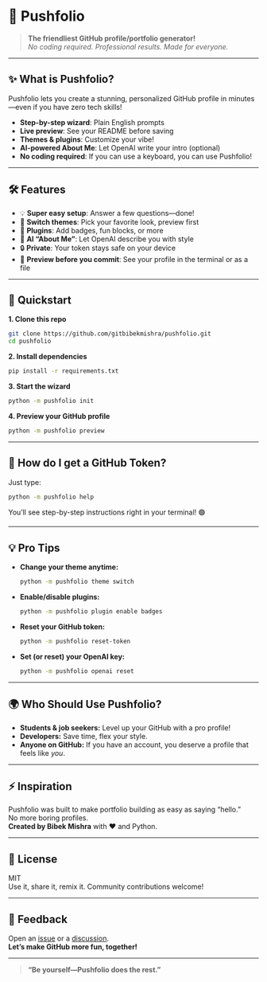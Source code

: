 # 🚀 Pushfolio

> **The friendliest GitHub profile/portfolio generator!**  
> *No coding required. Professional results. Made for everyone.*

---

## ✨ What is Pushfolio?

Pushfolio lets you create a stunning, personalized GitHub profile in minutes—even if you have zero tech skills!

- **Step-by-step wizard**: Plain English prompts  
- **Live preview**: See your README before saving  
- **Themes & plugins**: Customize your vibe!  
- **AI-powered About Me**: Let OpenAI write your intro (optional)  
- **No coding required**: If you can use a keyboard, you can use Pushfolio!  

---

## 🛠️ Features

- 💡 **Super easy setup**: Answer a few questions—done!
- 🎨 **Switch themes**: Pick your favorite look, preview first
- 🧩 **Plugins**: Add badges, fun blocks, or more
- 🤖 **AI “About Me”**: Let OpenAI describe you with style
- 🔒 **Private**: Your token stays safe on your device
- 👀 **Preview before you commit**: See your profile in the terminal or as a file

---

## 🏁 Quickstart

**1. Clone this repo**

```bash
git clone https://github.com/gitbibekmishra/pushfolio.git
cd pushfolio
```

**2. Install dependencies**

```bash
pip install -r requirements.txt
```

**3. Start the wizard**

```bash
python -m pushfolio init
```

**4. Preview your GitHub profile**

```bash
python -m pushfolio preview
```

---

## 🤔 How do I get a GitHub Token?

Just type:

```bash
python -m pushfolio help
```

You’ll see step-by-step instructions right in your terminal! 🟢

---

## 💡 Pro Tips

- **Change your theme anytime:**  
  ```bash
  python -m pushfolio theme switch
  ```
- **Enable/disable plugins:**  
  ```bash
  python -m pushfolio plugin enable badges
  ```
- **Reset your GitHub token:**  
  ```bash
  python -m pushfolio reset-token
  ```
- **Set (or reset) your OpenAI key:**  
  ```bash
  python -m pushfolio openai reset
  ```

---

## 🌍 Who Should Use Pushfolio?

- **Students & job seekers:** Level up your GitHub with a pro profile!
- **Developers:** Save time, flex your style.
- **Anyone on GitHub:** If you have an account, you deserve a profile that feels like *you*.

---

## ⚡ Inspiration

Pushfolio was built to make portfolio building as easy as saying “hello.”  
No more boring profiles.  
**Created by Bibek Mishra** with ❤️ and Python.

---

## 📃 License

MIT  
Use it, share it, remix it. Community contributions welcome!

---

## 💬 Feedback

Open an [issue](https://github.com/gitbibekmishra/pushfolio/issues) or a [discussion](https://github.com/gitbibekmishra/pushfolio/discussions).  
**Let’s make GitHub more fun, together!**

---

> **“Be yourself—Pushfolio does the rest.”**
